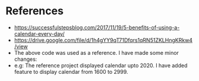 # References
* https://successfulstepsblog.com/2017/11/19/5-benefits-of-using-a-calendar-every-day/
* https://drive.google.com/file/d/1h4gYY9qT71Dfqrs1qRN51ZKLHngKRkw4/view 
* The above code was used as a reference. I have made some minor changes:
* e.g:  The reference project displayed calendar upto 2020.
       I have added feature to display calendar from 1600 to 2999. 
